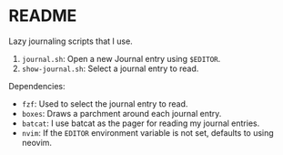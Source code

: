 README
======
Lazy journaling scripts that I use.
 1. `journal.sh`: Open a new Journal entry using `$EDITOR`.
 2. `show-journal.sh`: Select a journal entry to read.

Dependencies:
 - `fzf`: Used to select the journal entry to read.
 - `boxes`: Draws a parchment around each journal entry.
 - `batcat`: I use batcat as the pager for reading my journal entries.
 - `nvim`: If the `EDITOR` environment variable is not set, defaults to using neovim.
